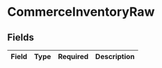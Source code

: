 # CommerceInventoryRaw


## Fields

| Field       | Type        | Required    | Description |
| ----------- | ----------- | ----------- | ----------- |